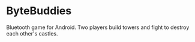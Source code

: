 # ByteBuddies
Bluetooth game for Android. Two players build towers and fight to destroy each other's castles.
